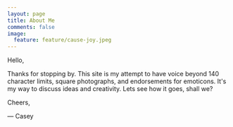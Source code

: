 ```yaml
---
layout: page
title: About Me
comments: false
image:
  feature: feature/cause-joy.jpeg
---
```


Hello,

Thanks for stopping by. This site is my attempt to have voice beyond 140 character limits, square photographs, and endorsements for emoticons. It's my way to discuss ideas and creativity. Lets see how it goes, shall we?

Cheers,

— Casey
